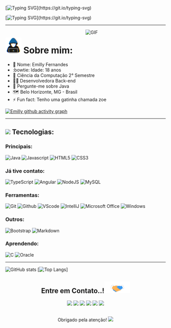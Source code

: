 [![Typing SVG](https://readme-typing-svg.herokuapp.com?font=Varela+Round&size=40&duration=4000&pause=3000&color=6ED8E5&center=true&vCenter=true&repeat=true&width=1000&lines=Bem+Vindo+ao+meu+GitHub!)](https://git.io/typing-svg)

[![Typing SVG](https://readme-typing-svg.herokuapp.com?font=Varela+Round&size=35&duration=4000&pause=3000&color=6ED8E5&center=true&vCenter=true&repeat=true&width=1000&lines=%C3%89+a+Emilly+Fernandes+aqui.)](https://git.io/typing-svg)


<hr>
 <img align="right" width="50%" alt="GIF" src="https://media.giphy.com/media/836HiJc7pgzy8iNXCn/giphy.gif" />

# <picture><img src = "https://github.com/0xAbdulKhalid/0xAbdulKhalid/raw/main/assets/mdImages/about_me.gif" width = 50px></picture> **Sobre mim:**

- :raising_hand: Nome: Emilly Fernandes
- :bowtie: Idade: 18 anos
- 🔭 Ciência da Computação 2° Semestre
- 👩‍💻 Desenvolvedora Back-end
- 💬 Pergunte-me sobre Java 
- 🗺️ Belo Horizonte, MG - Brasil
- ⚡ Fun fact: Tenho uma gatinha chamada zoe

[![Emilly github activity graph](https://github-readme-activity-graph.vercel.app/graph?username=emilyfas&bg_color=0d1117&color=0097A7&line=6ED8E5&point=0097A7&area=true&hide_border=true)](https://github.com/ashutosh00710/github-readme-activity-graph)

<hr>

## <img src="https://media2.giphy.com/media/QssGEmpkyEOhBCb7e1/giphy.gif?cid=ecf05e47a0n3gi1bfqntqmob8g9aid1oyj2wr3ds3mg700bl&rid=giphy.gif" width ="25"><b> Tecnologias:</b>

### Principais:
![Java](https://img.shields.io/badge/Java-ED8B00?style=for-the-badge&logo=openjdk&logoColor=white)
![Javascript](https://img.shields.io/badge/JavaScript-F7DF1E?style=for-the-badge&logo=javascript&logoColor=black)
![HTML5](https://img.shields.io/badge/HTML5-E34F26?style=for-the-badge&logo=html5&logoColor=white)
![CSS3](https://img.shields.io/badge/CSS3-1572B6?style=for-the-badge&logo=css3&logoColor=white)

### Já tive contato:
![TypeScript](https://img.shields.io/badge/typescript-%23007ACC.svg?style=for-the-badge&logo=typescript&logoColor=white)
![Angular](https://img.shields.io/badge/angular-%23DD0031.svg?style=for-the-badge&logo=angular&logoColor=white)
![NodeJS](https://img.shields.io/badge/node.js-6DA55F?style=for-the-badge&logo=node.js&logoColor=white)
![MySQL](https://img.shields.io/badge/MySQL-1572B6?style=for-the-badge&logo=mysql&logoColor=white)

### Ferramentas:
![Git](https://img.shields.io/badge/GIT-E44C30?style=for-the-badge&logo=git&logoColor=white)
![Github](https://img.shields.io/badge/GitHub-100000?style=for-the-badge&logo=github&logoColor=white)
![VScode](https://img.shields.io/badge/Visual_Studio_Code-0078D4?style=for-the-badge&logo=visual%20studio%20code&logoColor=white)
![IntelliJ](https://img.shields.io/badge/IntelliJ_IDEA-000000.svg?style=for-the-badge&logo=intellij-idea&logoColor=white)
![Microsoft Office](https://img.shields.io/badge/Microsoft_Office-D83B01?style=for-the-badge&logo=microsoft-office&logoColor=white)
![Windows](https://img.shields.io/badge/Windows-0078D6?style=for-the-badge&logo=windows&logoColor=white)

### Outros:
![Bootstrap](https://img.shields.io/badge/Bootstrap-563D7C?style=for-the-badge&logo=bootstrap&logoColor=white)
![Markdown](https://img.shields.io/badge/Markdown-000000?style=for-the-badge&logo=markdown&logoColor=white)
 
### Aprendendo:
![C](https://img.shields.io/badge/C-00599C?style=for-the-badge&logo=c&logoColor=white)
![Oracle](https://img.shields.io/badge/Oracle-F80000?style=for-the-badge&logo=Oracle&logoColor=white)
<hr>

![GitHub stats](https://github-readme-stats.vercel.app/api?username=emilyfas&show_icons=true&theme=radical)
[![Top Langs](https://github-readme-stats.vercel.app/api/top-langs/?username=emilyfas&layout=donut&theme=radical)]
  
<div align="center">  
  
## <b> Entre em Contato..!</b><img src="https://github.com/0xAbdulKhalid/0xAbdulKhalid/raw/main/assets/mdImages/handshake.gif" width ="80">
<div>
<a href="https://wa.me/5531989018696?text=Me+mande+um+Oi+%3A%29" target="_blank"><img src="https://img.shields.io/badge/WhatsApp-25D366?style=for-the-badge&logo=whatsapp&logoColor=white" target="_blank"></a>
<a href="https://instagram.com/emillygarai" target="_blank"><img src="https://img.shields.io/badge/-Instagram-%23E4405F?style=for-the-badge&logo=instagram&logoColor=white" target="_blank"></a>
<a href="https://twitter.com/emilly_fernads" target="_blank"><img src="https://img.shields.io/badge/Twitter-1DA1F2?style=for-the-badge&logo=twitter&logoColor=white" target="_blank"></a>
<a href = "mailto:emilly.fernandesads@gmail.com"><img src="https://img.shields.io/badge/Gmail-D14836?style=for-the-badge&logo=gmail&logoColor=white" target="_blank"></a>
<a href="https://www.linkedin.com/in/emilly-fernandes" target="_blank"><img src="https://img.shields.io/badge/-LinkedIn-%230077B5?style=for-the-badge&logo=linkedin&logoColor=white" target="_blank"></a>  
<a href="https://leetcode.com/emilyfas/" target="_blank"><img src="https://img.shields.io/badge/-LeetCode-FFA116?style=for-the-badge&logo=LeetCode&logoColor=black" target="_blank"></a> 
</div>
</div>

<br>
<div align="center">  
  
Obrigado pela atenção! <img src="https://media.giphy.com/media/7j2hfyeVcDtf2/giphy.gif" width="50" />
</div>
